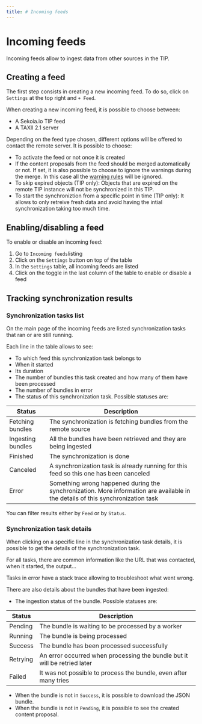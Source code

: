 ```yaml
---
title: # Incoming feeds
---
```


# Incoming feeds

Incoming feeds allow to ingest data from other sources in the TIP.

## Creating a feed

The first step consists in creating a new incoming feed. To do so, click on `Settings` at the top right and `+ Feed`.

When creating a new incoming feed, it is possible to choose between:

- A Sekoia.io TIP feed
- A TAXII 2.1 server

Depending on the feed type chosen, different options will be offered to contact the remote server. It is possible to choose:

- To activate the feed or not once it is created
- If the content proposals from the feed should be merged automatically or not. If set, it is also possible to choose to ignore the warnings during the merge. In this case all the [warning rules](./warning_rules.md) will be ignored.
- To skip expired objects (TIP only): Objects that are expired on the remote TIP instance will not be synchronized in this TIP.
- To start the synchroniztion from a specific point in time (TIP only): It allows to only retreive fresh data and avoid having the intial synchronization taking too much time.

## Enabling/disabling a feed

To enable or disable an incoming feed: 

1. Go to `Incoming feeds`listing
2. Click on the `Settings` button on top of the table 
3. In the `Settings` table, all incoming feeds are listed
4. Click on the toggle in the last column of the table to enable or disable a feed 

## Tracking synchronization results

### Synchronization tasks list

On the main page of the incoming feeds are listed synchronization tasks that ran or are still running.

Each line in the table allows to see:

- To which feed this synchronization task belongs to
- When it started
- Its duration
- The number of bundles this task created and how many of them have been processed
- The number of bundles in error
- The status of this synchronization task. Possible statuses are:

| Status | Description |
| --- | --- |
| Fetching bundles | The synchronization is fetching bundles from the remote source |
| Ingesting bundles | All the bundles have been retrieved and they are being ingested |
| Finished | The synchronization is done |
| Canceled | A synchronization task is already running for this feed so this one has been canceled |
| Error | Something wrong happened during the synchronization. More information are available in the details of this synchronization task |

You can filter results either by `Feed` or by `Status`.  

### Synchronization task details

When clicking on a specific line in the synchronization task details, it is possible to get the details of the synchronization task. 

For all tasks, there are common information like the URL that was contacted, when it started, the output... 

Tasks in error have a stack trace allowing to troubleshoot what went wrong.

There are also details about the bundles that have been ingested:

- The ingestion status of the bundle. Possible statuses are:

| Status | Description |
| --- | --- |
| Pending | The bundle is waiting to be processed by a worker |
| Running | The bundle is being processed |
| Success | The bundle has been processed successfully |
| Retrying | An error occurred when processing the bundle but it will be retried later |
| Failed | It was not possible to process the bundle, even after many tries |
    
- When the bundle is not in `Success`, it is possible to download the JSON bundle. 
- When the bundle is not in `Pending`, it is possible to see the created content proposal. 
